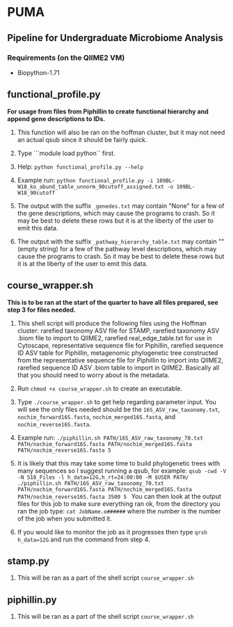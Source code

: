 # PUMA
## Pipeline for Undergraduate Microbiome Analysis

### Requirements (on the QIIME2 VM)
+ Biopython-1.71

## functional_profile.py

**For usage from files from Piphillin to create functional hierarchy and append gene descriptions to IDs.**

1. This function will also be ran on the hoffman cluster, but it may not need an actual qsub since it should be fairly quick.

2. Type ```module load python`` first. 

3. Help: 
```python functional_profile.py --help```

4. Example run:
```python functional_profile.py -i 109BL-W18_ko_abund_table_unnorm_90cutoff_assigned.txt -o 109BL-W18_90cutoff```

5. The output with the suffix `_genedes.txt` may contain "None" for a few of the gene descriptions, which may cause the programs to crash. So it may be best to delete these rows but it is at the liberty of the user to emit this data.

6. The output with the suffix `_pathway_hierarchy_table.txt` may contain "" (empty string) for a few of the pathway level descriptions, which may cause the programs to crash. So it may be best to delete these rows but it is at the liberty of the user to emit this data.


## course_wrapper.sh

**This is to be ran at the start of the quarter to have all files prepared, see step 3 for files needed.**

1. This shell script will produce the following files using the Hoffman cluster: rarefied taxonomy ASV file for STAMP, rarefied taxonomy ASV .biom file to import to QIIME2, rarefied real_edge_table.txt for use in Cytoscape, representative sequence file for Piphillin, rarefied sequence ID ASV table for Piphillin, metagenomic phylogenetic tree constructed from the representative sequence file for Piphillin to import into QIIME2, rarefied sequence ID ASV .biom table to import in QIIME2. Basically all that you should need to worry about is the metadata.

2. Run ```chmod +x course_wrapper.sh``` to create an executable.

3. Type ```./course_wrapper.sh``` to get help regarding parameter input. You will see the only files needed should be the ```16S_ASV_raw_taxonomy.txt```, ```nochim_forward16S.fasta```, ```nochim_merged16S.fasta```, and ```nochim_reverse16S.fasta```. 

4. Example run:
```./piphillin.sh PATH/16S_ASV_raw_taxonomy_70.txt PATH/nochim_forward16S.fasta PATH/nochim_merged16S.fasta PATH/nochim_reverse16S.fasta 5```

5. It is likely that this may take some time to build phylogenetic trees with many sequences so I suggest running a qsub, for example:
```qsub -cwd -V -N S18_Files -l h_data=12G,h_rt=24:00:00 -M $USER PATH/ ./piphillin.sh PATH/16S_ASV_raw_taxonomy_70.txt PATH/nochim_forward16S.fasta PATH/nochim_merged16S.fasta PATH/nochim_reverse16S.fasta 3500 5 ``` You can then look at the output files for this job to make sure everything ran ok, from the directory you ran the job type: ```cat JobName.o######``` where the number is the number of the job when you submitted it.

6. If you would like to monitor the job as it progresses then type ```qrsh h_data=12G``` and run the command from step 4. 

## stamp.py

1. This will be ran as a part of the shell script ```course_wrapper.sh```


## piphillin.py

1. This will be ran as a part of the shell script ```course_wrapper.sh```




